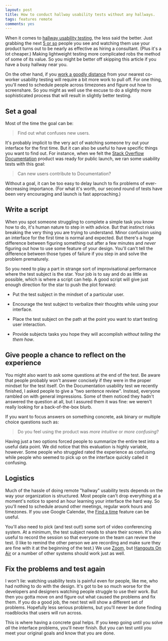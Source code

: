 ```yaml
---
layout: post
title: How to conduct hallway usability tests without any hallways.
tags: features remote
comments: yes
---
```


When it comes to
[hallway usability testing](http://www.joelonsoftware.com/articles/fog0000000043.html),
the less said the better. Just grabbing the next
[5 or so](https://www.nngroup.com/articles/why-you-only-need-to-test-with-5-users/)
people you see and watching them use your product turns out to be
nearly as effective as hiring a consultant. (Plus it's a lot cheaper.)
Making lightweight testing more complicated robs the method of some of its value. So
you might be better off skipping this article if you have a busy
hallway near you.

On the other hand, if you
[work a goodly distance](https://blog.stackoverflow.com/2013/02/why-we-still-believe-in-working-remotely/)
from your nearest co-worker usability testing will require a bit more
work to pull off. For one thing, you'll need to schedule people across
timezones and figure out how to screenshare. So you might as well use
the excuse to do a slightly more sophisticated process that will
result in slightly better testing.

## Set a goal

Most of the time the goal can be:

> Find out what confuses new users.

It's probably implicit to the very act of watching someone try out
your interface for the first time. But it can also be useful to have
specific things you want to find out. For instance, when we felt the
[Stack Overflow Documentation](http://meta.stackoverflow.com/q/303865/1438)
product was ready for public launch, we ran some usability tests with this goal:

> Can new users contribute to Documentation?

Without a goal, it can be too easy to delay launch to fix problems of
ever-decreasing importance. (For what it's worth, our second round of
tests have been very encouraging and launch is fast approaching.)

## Write a script

When you spot someone struggling to complete a simple task you know
how to do, it's human nature to step in with advice. But that instinct
risks breaking the very thing you are trying to understand. Minor
confusion using an interface for the first time is normal and
expected. But there's a huge difference between figuring something out
after a few minutes and _never_ figuring out how to use some feature
of your design. You'll can't tell the difference between those types
of failure if you step in and solve the problem prematurely.

So you need to play a part in strange sort of improvisational
performance where the test subject is the star. Your job is to say and
do as little as possible, which is where a script can help. A good
script will give just enough direction for the star to push the plot
forward:

* Put the test subject in the mindset of a particular user.

* Encourage the test subject to verbalize their thoughts while using
  your interface.

* Place the test subject on the path at the point you want to start
  testing user interaction.

* Provide subjects tasks you hope they will accomplish _without telling
  the them how_.

## Give people a chance to reflect on the experience

You might also want to ask some questions at the end of the test. Be
aware that people probably won't answer concisely if they were in the
proper mindset for the test itself. On the Documentation usability
test we recently finished, I asked people to give a "two sentence
review". Instead, everyone rambled on with general impressions. Some
of them noticed they hadn't answered the question at all, but I
assured them it was fine: we weren't really looking for a
back-of-the-box blurb.

If you want to focus answers on something concrete, ask binary or
multiple choice questions such as:

> Do you feel using the product was _more intuitive_ or _more
> confusing_?

Having just a two options forced people to summarize the entire test
into a useful data point. We did notice that this evaluation is highly
variable, however. Some people who struggled rated the experience as
confusing while people who seemed to pick up on the interface quickly
called it confusing.

## Logistics

Much of the hassle of doing remote "hallway" usability tests depends
on the way your organization is structured. Most people can't drop
everything at a moment's notice to spend an hour learning your
interface the hard way. So you'll need to schedule around other
meetings, regular work hours and timezones. If you use Google
Calendar, the
[Find a time](https://support.google.com/calendar/answer/37161)
feature can be useful.

You'll also need to pick (and test out!) some sort of video
conferencing system. At a minimum, the test subject needs to share
their screen. It's also useful to record the session so that everyone
on the team can review the test. (I like to remind the other person we
are recording and make sure they are fine with it at the beginning of
the test.) We use [Zoom](https://zoom.us/), but
[Hangouts On Air](https://support.google.com/plus/answer/2553119) or a
number of other systems should work just as well.

## Fix the problems and test again

I won't lie: watching usability tests is painful even for people, like
me, who had nothing to do with the design. It's got to be so much
worse for the developers and designers watching people struggle to use
their work. But then you gotta move on and figure out what caused the
problems and fix them. If you do a good job, the next test will show a
different set of problems. Hopefully less serious problems, but you'll
never be done finding roadblocks that users will run across.

This is where having a concrete goal helps. If you keep going until
you solve _all_ the interface problems, you'll never finish. But you
can test until you meet your original goals and know that you are
done.
